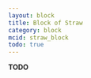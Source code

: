 ```yaml
---
layout: block
title: Block of Straw
category: block
mcid: straw_block
todo: true
---
```



**TODO**
